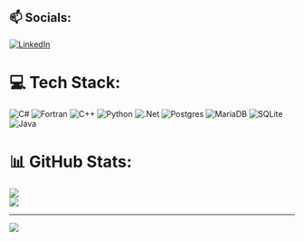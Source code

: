 ## 📫 Socials:
[![LinkedIn](https://img.shields.io/badge/LinkedIn-%230077B5.svg?logo=linkedin&logoColor=white)](https://linkedin.com/in/dylanparsons) 

# 💻 Tech Stack:
![C#](https://img.shields.io/badge/c%23-%23239120.svg?style=flat&logo=c-sharp&logoColor=white) ![Fortran](https://img.shields.io/badge/Fortran-%23734F96.svg?style=flat&logo=fortran&logoColor=white) ![C++](https://img.shields.io/badge/c++-%2300599C.svg?style=flat&logo=c%2B%2B&logoColor=white) ![Python](https://img.shields.io/badge/python-3670A0?style=flat&logo=python&logoColor=ffdd54) ![.Net](https://img.shields.io/badge/.NET-5C2D91?style=flat&logo=.net&logoColor=white) ![Postgres](https://img.shields.io/badge/postgres-%23316192.svg?style=flat&logo=postgresql&logoColor=white) ![MariaDB](https://img.shields.io/badge/MariaDB-003545?style=flat&logo=mariadb&logoColor=white) ![SQLite](https://img.shields.io/badge/sqlite-%2307405e.svg?style=flat&logo=sqlite&logoColor=white) ![Java](https://img.shields.io/badge/java-%23ED8B00.svg?style=flat&logo=java&logoColor=white)
# 📊 GitHub Stats:
![](https://github-readme-streak-stats.herokuapp.com/?user=dylanparsons&theme=dark&hide_border=true)<br/>
![](https://github-readme-stats.vercel.app/api/top-langs/?username=dylanparsons&theme=dark&hide_border=true&include_all_commits=false&count_private=false&layout=compact)

---
[![](https://visitcount.itsvg.in/api?id=dylanparsons&icon=0&color=12)](https://visitcount.itsvg.in)
